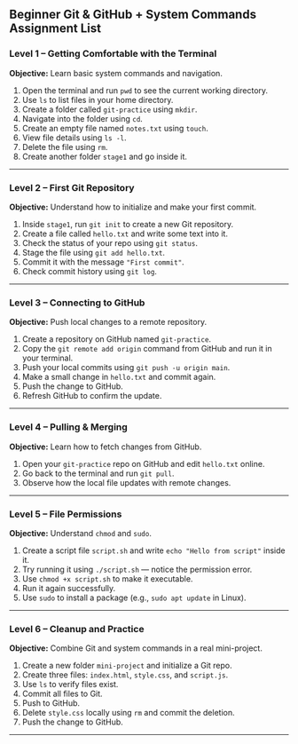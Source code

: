 ## **Beginner Git & GitHub + System Commands Assignment List**

### **Level 1 – Getting Comfortable with the Terminal**

**Objective:** Learn basic system commands and navigation.

1. Open the terminal and run `pwd` to see the current working directory.
2. Use `ls` to list files in your home directory.
3. Create a folder called `git-practice` using `mkdir`.
4. Navigate into the folder using `cd`.
5. Create an empty file named `notes.txt` using `touch`.
6. View file details using `ls -l`.
7. Delete the file using `rm`.
8. Create another folder `stage1` and go inside it.

---

### **Level 2 – First Git Repository**

**Objective:** Understand how to initialize and make your first commit.

1. Inside `stage1`, run `git init` to create a new Git repository.
2. Create a file called `hello.txt` and write some text into it.
3. Check the status of your repo using `git status`.
4. Stage the file using `git add hello.txt`.
5. Commit it with the message `"First commit"`.
6. Check commit history using `git log`.

---

### **Level 3 – Connecting to GitHub**

**Objective:** Push local changes to a remote repository.

1. Create a repository on GitHub named `git-practice`.
2. Copy the `git remote add origin` command from GitHub and run it in your terminal.
3. Push your local commits using `git push -u origin main`.
4. Make a small change in `hello.txt` and commit again.
5. Push the change to GitHub.
6. Refresh GitHub to confirm the update.

---

### **Level 4 – Pulling & Merging**

**Objective:** Learn how to fetch changes from GitHub.

1. Open your `git-practice` repo on GitHub and edit `hello.txt` online.
2. Go back to the terminal and run `git pull`.
3. Observe how the local file updates with remote changes.

---

### **Level 5 – File Permissions**

**Objective:** Understand `chmod` and `sudo`.

1. Create a script file `script.sh` and write `echo "Hello from script"` inside it.
2. Try running it using `./script.sh` — notice the permission error.
3. Use `chmod +x script.sh` to make it executable.
4. Run it again successfully.
5. Use `sudo` to install a package (e.g., `sudo apt update` in Linux).

---

### **Level 6 – Cleanup and Practice**

**Objective:** Combine Git and system commands in a real mini-project.

1. Create a new folder `mini-project` and initialize a Git repo.
2. Create three files: `index.html`, `style.css`, and `script.js`.
3. Use `ls` to verify files exist.
4. Commit all files to Git.
5. Push to GitHub.
6. Delete `style.css` locally using `rm` and commit the deletion.
7. Push the change to GitHub.

---
